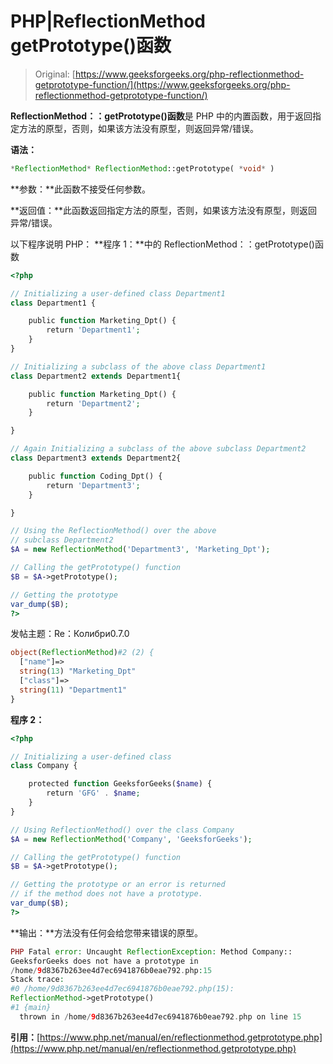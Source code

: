 # PHP|ReflectionMethod getPrototype()函数

> Original: [https://www.geeksforgeeks.org/php-reflectionmethod-getprototype-function/](https://www.geeksforgeeks.org/php-reflectionmethod-getprototype-function/)

**ReflectionMethod：：getPrototype()函数**是 PHP 中的内置函数，用于返回指定方法的原型，否则，如果该方法没有原型，则返回异常/错误。

**语法：**

```php
*ReflectionMethod* ReflectionMethod::getPrototype( *void* )
```

**参数：**此函数不接受任何参数。

**返回值：**此函数返回指定方法的原型，否则，如果该方法没有原型，则返回异常/错误。

以下程序说明 PHP：
**程序 1：**中的 ReflectionMethod：：getPrototype()函数

```php
<?php

// Initializing a user-defined class Department1
class Department1 {

    public function Marketing_Dpt() {
        return 'Department1';
    }
}

// Initializing a subclass of the above class Department1
class Department2 extends Department1{

    public function Marketing_Dpt() {
        return 'Department2';
    }

}

// Again Initializing a subclass of the above subclass Department2
class Department3 extends Department2{

    public function Coding_Dpt() {
        return 'Department3';
    }

}

// Using the ReflectionMethod() over the above 
// subclass Department2
$A = new ReflectionMethod('Department3', 'Marketing_Dpt');

// Calling the getPrototype() function
$B = $A->getPrototype();

// Getting the prototype 
var_dump($B);
?>
```

发帖主题：Re：Колибри0.7.0

```php
object(ReflectionMethod)#2 (2) {
  ["name"]=>
  string(13) "Marketing_Dpt"
  ["class"]=>
  string(11) "Department1"
}

```

**程序 2：**

```php
<?php

// Initializing a user-defined class
class Company {

    protected function GeeksforGeeks($name) {
        return 'GFG' . $name;
    }
}

// Using ReflectionMethod() over the class Company
$A = new ReflectionMethod('Company', 'GeeksforGeeks');

// Calling the getPrototype() function
$B = $A->getPrototype();

// Getting the prototype or an error is returned
// if the method does not have a prototype.
var_dump($B);
?>
```

**输出：**方法没有任何会给您带来错误的原型。

```php
PHP Fatal error: Uncaught ReflectionException: Method Company::
GeeksforGeeks does not have a prototype in 
/home/9d8367b263ee4d7ec6941876b0eae792.php:15
Stack trace:
#0 /home/9d8367b263ee4d7ec6941876b0eae792.php(15): 
ReflectionMethod->getPrototype()
#1 {main}
  thrown in /home/9d8367b263ee4d7ec6941876b0eae792.php on line 15

```

**引用：**[https://www.php.net/manual/en/reflectionmethod.getprototype.php](https://www.php.net/manual/en/reflectionmethod.getprototype.php)